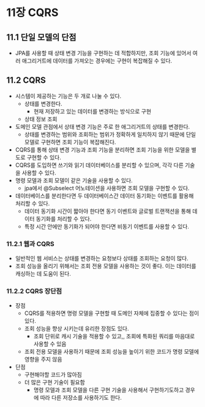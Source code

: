 # 11장 CQRS

## 11.1 단일 모델의 단점

* JPA를 사용할 때 상태 변경 기능을 구현하는 데 적합하지만, 조회 기능에 있어서 여러 애그리거트에 데이터를 가져오는 경우에는 구현이 복잡해질 수 있다.

## 11.2 CQRS

* 시스템이 제공하는 기능은 두 개로 나눌 수 있다.
  * 상태를 변경한다.
    * 현재 저장하고 있는 데이터를 변경하는 방식으로 구현
  * 상태 정보 조회
* 도메인 모델 관점에서 상태 변경 기능은 주로 한 애그리거트의 상태를 변경한다.
    * 상태를 변경하는 범위와 조회하는 범위가 정확하게 일치하지 않기 때문에 단일 모델로 구현하면 조회 기능이 복잡해진다.
* CQRS를 통해 상태 변경 기능과 조회 기능을 분리하면 조회 기능을 위한 모델을 별도로 구현할 수 있다.
* CQRS를 도입하면 쓰기와 읽기 데이터베이스를 분리할 수 있으며, 각각 다른 기술을 사용할 수 있다.
* 명령 모델과 조회 모델이 같은 기술을 사용할 수 있다.
  * jpa에서 @Subselect 어노테이션을 사용하면 조회 모델을 구현할 수 있다.
* 데이터베이스를 분리한다면 두 데이터베이스간 데이터 동기화는 이벤트를 활용해 처리할 수 있다.
  * 데이터 동기화 시간이 짧아야 한다면 동기 이벤트와 글로벌 트랜잭션을 통해 데이터 동기화를 처리할 수 있다.
  * 특정 시간 안에만 동기화가 되어야 한다면 비동기 이벤트를 사용할 수 있다.

### 11.2.1 웹과 CQRS

* 일반적인 웹 서비스는 상태를 변경하는 요청보다 상태를 조회하는 요청이 많다.
* 조회 성능을 올리기 위해서는 조회 전용 모델을 사용하는 것이 좋다. 이는 데이터를 캐싱하는 데 도움이 된다.

### 11.2.2 CQRS 장단점

* 장점
  * CQRS를 적용하면 명령 모델을 구현할 때 도메인 자체에 집중할 수 있다는 점이 있다.
  * 조회 성능을 향상 시키는데 유리한 장점도 있다.
    * 조회 단위로 캐시 기술을 적용할 수 있고,, 조회에 특화된 쿼리를 마음대로 사용할 수 있음
  * 조회 전용 모델을 사용하기 때문에 조회 성능을 높이기 위한 코드가 명령 모델에 영향을 주지 않음
* 단점
  * 구현해야할 코드가 많아짐
  * 더 많은 구현 기술이 필요함
    * 명령 모델과 조회 모델을 다른 구현 기술을 사용해서 구현하기도하고 경우에 따라 다른 저장소를 사용하기도 한다.